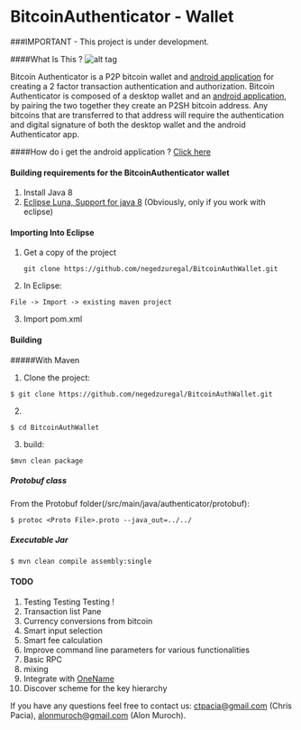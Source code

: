 BitcoinAuthenticator - Wallet
====================

###IMPORTANT - This project is under development.

####What Is This ?
![alt tag](https://raw.githubusercontent.com/cpacia/BitcoinAuthenticator/master/res/drawable-xhdpi/ic_icon_action_bar.png)

Bitcoin Authenticator is a P2P bitcoin wallet and [android application](https://github.com/cpacia/BitcoinAuthenticator) for creating a 2 factor transaction authentication and authorization. Bitcoin Authenticator is composed of a desktop wallet and an  [android application](https://github.com/cpacia/BitcoinAuthenticator), by pairing the two together they create an P2SH bitcoin address. Any bitcoins that are transferred to that address will require the authentication and digital signature of both the desktop wallet and the android Authenticator app.

####How do i get the android application ? 
[Click here](https://github.com/cpacia/BitcoinAuthenticator) 

#### Building requirements for the BitcoinAuthenticator wallet
1. Install Java 8
2. [Eclipse Luna, Support for java 8](http://www.eclipse.org/home/index.php) (Obviously, only if you work with eclipse)



#### Importing Into Eclipse 
1. Get a copy of the project 
   ```
   git clone https://github.com/negedzuregal/BitcoinAuthWallet.git
   ```
2. In Eclipse:
  ```
  File -> Import -> existing maven project
   ``` 
3. Import pom.xml

#### Building

#####With Maven
1. Clone the project:
 ```
 $ git clone https://github.com/negedzuregal/BitcoinAuthWallet.git
 ```
2. 
 ```
 $ cd BitcoinAuthWallet
 ```
3. build: 
 ```
$mvn clean package
 ```

##### Protobuf class
From the Protobuf folder(/src/main/java/authenticator/protobuf):
 ```
$ protoc <Proto File>.proto --java_out=../../
 ```

##### Executable Jar
 ```
$ mvn clean compile assembly:single
 ```

#### TODO
1. Testing Testing Testing !
2. Transaction list Pane
3. Currency conversions from bitcoin
4. Smart input selection
5. Smart fee calculation
6. Improve command line parameters for various functionalities
7. Basic RPC
8. mixing
9. Integrate with [OneName](https://onename.io)
10. Discover scheme for the key hierarchy


If you have any questions feel free to contact us: ctpacia@gmail.com (Chris Pacia), alonmuroch@gmail.com (Alon Muroch).